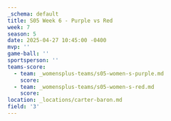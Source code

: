 ```yaml
---
_schema: default
title: S05 Week 6 - Purple vs Red
week: 7
season: 5
date: 2025-04-27 10:45:00 -0400
mvp: ''
game-ball: ''
sportsperson: ''
teams-score:
  - team: _womensplus-teams/s05-women-s-purple.md
    score:
  - team: _womensplus-teams/s05-women-s-red.md
    score:
location: _locations/carter-baron.md
field: '3'
---
```

